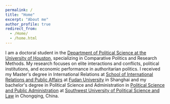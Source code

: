 ```yaml
---
permalink: /
title: "Home"
excerpt: "About me"
author_profile: true
redirect_from: 
  - /Home/
  - /home.html
---
```


I am a doctoral student in the [Department of Political Science at the University of Houston][5], specializing in Comparative Politics and Research Methods. My research focuses on elite interactions and conflicts, political institutions, and economic performance in authoritarian politics. I received my Master's degree in International Relations at [School of International Relations and Public Affairs][1] at [Fudan University][2] in Shanghai and my bachelor's degree in Political Science and Administration in [Political Science and Public Administration][3] at [Southwest University of Political Science and Law][4] in Chongqing, China.





[1]:<https://sirpa.fudan.edu.cn/>
[2]:<https://www.fudan.edu.cn/> 
[3]:<https://appa.swupl.edu.cn/zzxy.htm>
[4]:<https://www.swupl.edu.cn/> 
[5]:<https://www.uh.edu/class/political-science/>

